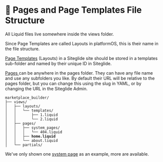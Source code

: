 # 🌳 Pages and Page Templates File Structure

All Liquid files live somewhere inside the views folder.

Since Page Templates are called Layouts in platformOS, this is their name in the file structure.&#x20;

[Page Templates](../getting-started-pages/page-templates.md) (Layouts) in a Siteglide site should be stored in a templates sub-folder and named by their unique ID in Siteglide.&#x20;

[Pages ](../getting-started-pages/about-pages.md)can be anywhere in the pages folder. They can have any file name and use any subfolders you like. By default their URL will be relative to the pages folder, but you can change this using the slug in YAML, or by changing the URL in the Siteglide Admin.

<pre><code>marketplace_builder/
├── views/
│   ├── layouts/
│   │   └── templates/
│   │       ├── 1.liquid
│   │       └── 2.liquid
│   ├── pages/
│   │   ├── system_pages/
│   │   │   └── 404.liquid
<strong>│   │   ├── home.liquid
</strong>│   │   └── about.liquid
│   └── partials/
</code></pre>

We've only shown one [system page](../getting-started-pages/system-pages.md) as an example, more are available.
